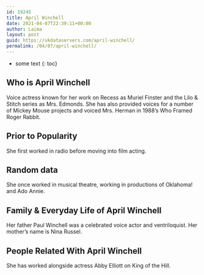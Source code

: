 ```yaml
---
id: 19245
title: April Winchell
date: 2021-04-07T22:39:11+00:00
author: Laima
layout: post
guid: https://ukdataservers.com/april-winchell/
permalink: /04/07/april-winchell/
---
```


* some text
{: toc}


## Who is April Winchell
                  
                  
                  
Voice actress known for her work on Recess as Muriel Finster and the Lilo & Stitch series as Mrs. Edmonds. She has also provided voices for a number of Mickey Mouse projects and voiced Mrs. Herman in 1988&#8217;s Who Framed Roger Rabbit.
                  
              
            
              
            
                
                
                
## Prior to Popularity
                  
                  
                  
She first worked in radio before moving into film acting.
                  
              
            
              
            
                
                
                
## Random data
                  
                  
                  
She once worked in musical theatre, working in productions of Oklahoma! and Ado Annie.
                  
              
            
              
            
                
                
                
## Family & Everyday Life of April Winchell
                  
                  
                  
Her father Paul Winchell was a celebrated voice actor and ventriloquist. Her mother&#8217;s name is Nina Russel.
                  
              
            
              
            
                
                
                
## People Related With April Winchell
                  
                  
                  
She has worked alongside actress Abby Elliott on King of the Hill. 
                  
              
            
              
            
                
              
            
              
              
            
            
              
            
          
          
          